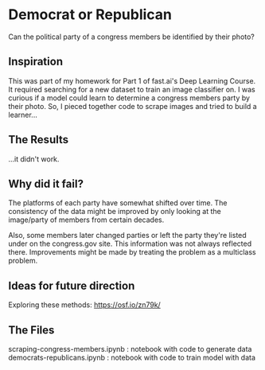 # Democrat or Republican

Can the political party of a congress members be identified by their photo?

## Inspiration
This was part of my homework for Part 1 of fast.ai's Deep Learning Course. It required searching for a new dataset to train an image classifier on. I was curious if a model could learn to determine a congress members party by their photo. So, I pieced together code to scrape images and tried to build a learner...


## The Results
...it didn't work. 

## Why did it fail?

The platforms of each party have somewhat shifted over time. The consistency of the data might be improved by only looking at the image/party of members from certain decades. 

Also, some members later changed parties or left the party they're listed under on the congress.gov site. This information was not always reflected there. Improvements might be made by treating the problem as a multiclass problem. 

## Ideas for future direction
Exploring these methods:
https://osf.io/zn79k/

## The Files 

scraping-congress-members.ipynb : notebook with code to generate data 
democrats-republicans.ipynb : notebook with code to train model with data 

